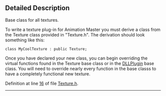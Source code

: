 ## Detailed Description

Base class for all textures.

To write a texture plug-in for Animation Master you must derive a class from the Texture class provided in "Texture.h". The derivation should look something like this:

<div class="fragment">

``` fragment
class MyCoolTexture : public Texture; 
```

</div>

Once you have declared your new class, you can begin overriding the virtual functions found in the Texture base class or in the <a href="classDLLPlugin.md" class="el">DLLPlugin</a> base class. You will need to override nearly every function in the base classs to have a completely functional new texture.

Definition at line <a href="Texture_8h-source.md#l00016" class="el">16</a> of file <a href="Texture_8h-source.md" class="el">Texture.h</a>.

------------------------------------------------------------------------

